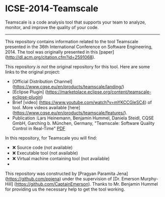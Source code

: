 # ICSE-2014-Teamscale
Teamscale is a code analysis tool that supports your team to analyze, monitor, and improve the quality of your code.

***

This repository contains information related to the tool Teamscale presented in  the 36th International Conference on Software Engineering, 2014. The tool was originally presented in this [paper] (http://dl.acm.org/citation.cfm?id=2591068).

This repository *is not* the original repository for this tool. Here are some links to the original project:

  - [Official Distribution Channel] (https://www.cqse.eu/en/products/teamscale/landing/)
  - [Eclipse Plugin]  (https://marketplace.eclipse.org/content/teamscale-eclipse-plugin)
  - Brief [video] (https://www.youtube.com/watch?v=mYKCCGleSC4) of tool. More videos available [here] (https://www.cqse.eu/en/products/teamscale/features/).
  - Publication :Lars Heinemann, Benjamin Hummel, Daniela Steidl, CQSE GmbH, Garching b. München, Germany, "Teamscale: Software Quality Control in Real-Time" [PDF](https://www.cqse.eu/publications/2014-teamscale-software-quality-control-in-real-time.pdf)
 
In this repository, for Teamscale you will find:
* :x: Source code (not available)
* :x: Executable tool (not available)
* :x: Virtual machine containing tool (not available)
* 
This repository was constructed by [Pragyan Paramita Jena] (https://github.com/ppjena) under the supervision of [Dr. Emerson Murphy-Hill] (https://github.com/CaptainEmerson). Thanks to Mr. Benjamin Hummel for providing us the necessary help to get the tool working.

